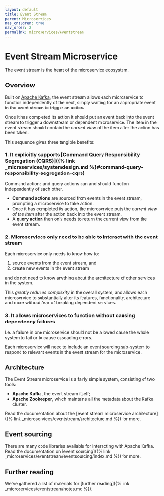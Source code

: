 ```yaml
---
layout: default
title: Event Stream
parent: Microservices
has_children: true
nav_order: 2
permalink: microservices/eventstream
---
```

# Event Stream Microservice

The event stream is the heart of the microservice ecosystem.

## Overview

Built on [Apache Kafka](https://kafka.apache.org/), the event stream allows each microservice to function independently of the next, simply waiting for an appropriate event in the event stream to trigger an action.

Once it has completed its action it should put an event back into the event stream to trigger a downstream or dependent microservice. The item in the event stream should contain the *current view* of the item after the action has been taken.

This sequence gives three tangible benefits:

### 1. It explicitly supports [Command Query Responsibility Segregation (CQRS)]({% link _microservices/systemdesign.md %}#command-query-responsibility-segregation-cqrs)

Command actions and query actions can and should function independently of each other.

- **Command actions** are sourced from events in the event stream, prompting a microservice to take action.
- Once it has completed its action, the microservice puts the *current view of the item* after the action back into the event stream.
- A **query action** then only needs to return the current view from the event stream.

### 2. Microservices only need to be able to interact with the event stream

Each microservice only needs to know how to:

1. source events from the event stream, and
2. create new events in the event stream

and do not need to know anything about the architecture of other services in the system.

This *greatly reduces complexity* in the overall system, and allows each microservice to substantially alter its features, functionality, architecture and more without fear of breaking dependent services.

### 3. It allows microservices to function without causing dependency failures

I.e. a failure in one microservice should not be allowed cause the whole system to fail or to cause cascading errors.

Each microservice will need to include an event sourcing sub-system to respond to relevant events in the event stream for the microservice.

## Architecture

The Event Stream microservice is a fairly simple system, consisting of two tools:

- **Apache Kafka**, the event stream itself;
- **Apache Zookeeper**, which maintains all the metadata about the Kafka cluster.

Read the documentation about the [event stream microservice architecture]({% link _microservices/eventstream/architecture.md %}) for more.

## Event sourcing

There are many code libraries available for interacting with Apache Kafka. Read the documentation on [event sourcing]({% link _microservices/eventstream/eventsourcing/index.md %}) for more.

## Further reading

We've gathered a list of materials for [further reading]({% link _microservices/eventstream/notes.md %}).
